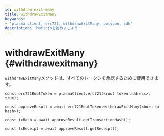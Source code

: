 ```yaml
---
id: withdraw-exit-many
title: withdrawExitMany
keywords:
- 'plasma client, erc721, withdrawExitMany, polygon, sdk'
description: 'Maticjsを始めましょう'
---
```


# withdrawExitMany {#withdrawexitmany}

`withdrawExitMany`メソッドは、すべてのトークンを承認するために使用できます。

```
const erc721RootToken = plasmaClient.erc721(<root token address>, true);

const approveResult = await erc721RootToken.withdrawExitMany(<burn tx hash>);

const txHash = await approveResult.getTransactionHash();

const txReceipt = await approveResult.getReceipt();

```

